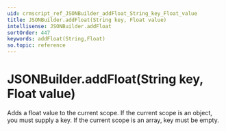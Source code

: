 ```yaml
---
uid: crmscript_ref_JSONBuilder_addFloat_String_key_Float_value
title: JSONBuilder.addFloat(String key, Float value)
intellisense: JSONBuilder.addFloat
sortOrder: 447
keywords: addFloat(String,Float)
so.topic: reference
---
```


# JSONBuilder.addFloat(String key, Float value)

Adds a float value to the current scope. If the current scope is an object, you must supply a key. If the current scope is an array, key must be empty.

